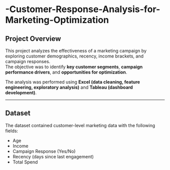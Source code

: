 # -Customer-Response-Analysis-for-Marketing-Optimization

## Project Overview  
This project analyzes the effectiveness of a marketing campaign by exploring customer demographics, recency, income brackets, and campaign responses.  
The objective was to identify **key customer segments**, **campaign performance drivers**, and **opportunities for optimization**.  

The analysis was performed using **Excel (data cleaning, feature engineering, exploratory analysis)** and **Tableau (dashboard development)**.  

---

## Dataset  
The dataset contained customer-level marketing data with the following fields:  
- Age  
- Income  
- Campaign Response (Yes/No)  
- Recency (days since last engagement)  
- Total Spend  

<!-- 🔧 Additional engineered fields:  
- **Income Bracket** (Low, Mid, High, Very High)  
- **Age Group** (Young Adult, Adult, Senior)  
- **Recency Bin** (0–30, 31–60, 61–90, 91+ days)  
- **Campaign Response Type**  

---

## ⚙️ Process  
### 1. **Data Cleaning & Preparation (Excel)**  
- Handled missing values in `Income`.  
- Created new features (`Income Bracket`, `Age Group`, `Recency Bin`).  
- Standardized campaign response values.  

### 2. **Exploratory Data Analysis (Excel)**  
- Used pivot tables & charts to explore patterns.  
- Checked distributions across age, income, and recency bins.  

### 3. **Dashboard Development (Tableau)**  
- 📌 KPI Cards: Total Customers, Total Spend, Response Rate, Avg Recency  
- 🔥 Heatmap: Spend by Income Bracket × Recency Bin  
- 🎯 Scatter Plot: Spend vs Recency (colored by Campaign Response)  
- 🎛️ Interactivity: Heatmap-as-filter + dropdown filters  

---

## 📈 Key Insights  
1. **High-income & recent customers contribute the most spend** → campaigns targeting this group are most profitable.  
2. **Response rates decline sharply with higher recency** → engagement drops the longer customers stay inactive.  
3. **Middle-income segments show moderate spend but weaker response rates** → require tailored retention efforts.  
4. **Responders cluster at lower recency & higher spend** → outreach timing is critical for campaign success.  
5. **Non-responders dominate long-recency bins** → these customers represent churn risk.  

---

## 🛠️ Tools Used  
- **Excel** → Data cleaning, transformation, feature engineering, initial EDA  
- **Tableau** → Dashboard design and visualization  

---

## 📊 Dashboard  
🔗 [View the Interactive Tableau Dashboard](#) *(Insert your Tableau Public link here)*  

---

## 🚀 Recommendations  
- Prioritize **recent, high-income customers** in campaign targeting.  
- Use **recency-based segmentation** to optimize outreach timing.  
- Develop **reactivation campaigns** for medium-income, long-recency customers.  
- Implement **loyalty rewards & automated reminders** to reduce inactivity.  

---

✍️ *Author: Peris Ndanu*  
📅 *Completed: August 2025*   -->
